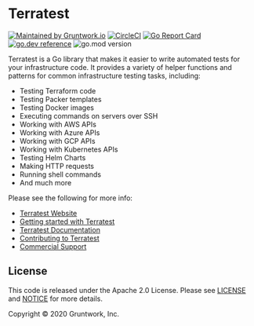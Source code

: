 # Terratest

[![Maintained by Gruntwork.io](https://img.shields.io/badge/maintained%20by-gruntwork.io-%235849a6.svg)](https://gruntwork.io/?ref=repo_terratest)
[![CircleCI](https://circleci.com/gh/tnn-gruntwork-io/terratest.svg?style=svg&circle-token=e48019e09fc3b8bf6e0315a84048501c87c4157c)](https://circleci.com/gh/tnn-gruntwork-io/terratest)
[![Go Report Card](https://goreportcard.com/badge/github.com/tnn-gruntwork-io/terratest)](https://goreportcard.com/report/github.com/tnn-gruntwork-io/terratest)
[![go.dev reference](https://img.shields.io/badge/go.dev-reference-007d9c?logo=go&logoColor=white&style=flat-square)](https://pkg.go.dev/mod/github.com/tnn-gruntwork-io/terratest?tab=overview)
![go.mod version](https://img.shields.io/github/go-mod/go-version/tnn-gruntwork-io/terratest)

Terratest is a Go library that makes it easier to write automated tests for your infrastructure code. It provides a
variety of helper functions and patterns for common infrastructure testing tasks, including:

- Testing Terraform code
- Testing Packer templates
- Testing Docker images
- Executing commands on servers over SSH
- Working with AWS APIs
- Working with Azure APIs
- Working with GCP APIs
- Working with Kubernetes APIs
- Testing Helm Charts
- Making HTTP requests
- Running shell commands
- And much more

Please see the following for more info:

- [Terratest Website](https://terratest.gruntwork.io)
- [Getting started with Terratest](https://terratest.gruntwork.io/docs/getting-started/quick-start/)
- [Terratest Documentation](https://terratest.gruntwork.io/docs/)
- [Contributing to Terratest](https://terratest.gruntwork.io/docs/community/contributing/)
- [Commercial Support](https://gruntwork.io/support/)

## License

This code is released under the Apache 2.0 License. Please see [LICENSE](LICENSE) and [NOTICE](NOTICE) for more details.

Copyright &copy; 2020 Gruntwork, Inc.
